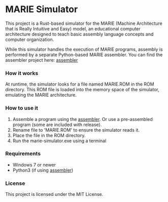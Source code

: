 # MARIE Simulator

This project is a Rust-based simulator for the MARIE (Machine Architecture that is Really Intuitive and Easy) model, an educational computer architecture designed to teach basic assembly language concepts and computer organization.

While this simulator handles the execution of MARIE programs, assembly is performed by a separate Python-based MARIE assembler. You can find the assembler project here: [assembler](https://github.com/falaventho/marie-assembler)

### How it works

At runtime, the simulator looks for a file named MARIE.ROM in the ROM directory. This ROM file is loaded into the memory space of the simulator, emulating the MARIE architecture.

### How to use it

1. Assemble a program using the [assembler](https://github.com/falaventho/marie-assembler). Or use a pre-assembled program (some are included with release).
2. Rename file to 'MARIE.ROM' to ensure the simulator reads it.
3. Place the file in the ROM directory.
4. Run the marie-simulator.exe using a terminal

### Requirements

- Windows 7 or newer
- Python3 (if using [assembler](https://github.com/falaventho/marie-assembler))

### License

This project is licensed under the MIT License.
